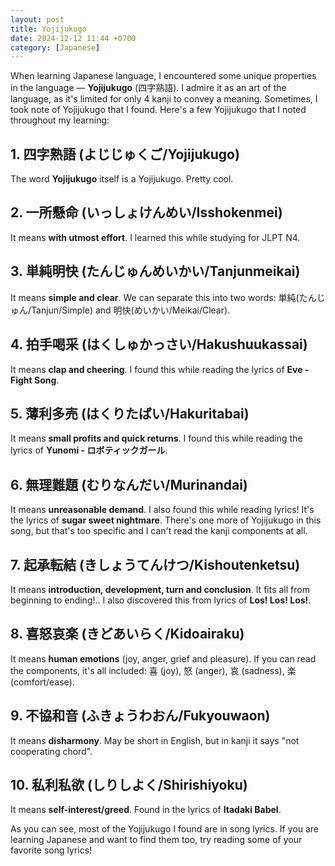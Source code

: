 ```yaml
---
layout: post
title: Yojijukugo
date: 2024-12-12 11:44 +0700
category: [Japanese]
---
```


When learning Japanese language, I encountered some unique properties in the language — **Yojijukugo** (四字熟語). I admire it as an art of the language, as it's limited for only 4 kanji to convey a meaning. Sometimes, I took note of Yojijukugo that I found. Here's a few Yojijukugo that I noted throughout my learning:

## 1. 四字熟語 (よじじゅくご/Yojijukugo)
The word **Yojijukugo** itself is a Yojijukugo. Pretty cool.

## 2. 一所懸命 (いっしょけんめい/Isshokenmei)
It means **with utmost effort**. I learned this while studying for JLPT N4.

## 3. 単純明快 (たんじゅんめいかい/Tanjunmeikai)
It means **simple and clear**. We can separate this into two words: 単純(たんじゅん/Tanjun/Simple) and 明快(めいかい/Meikai/Clear).

## 4. 拍手喝采 (はくしゅかっさい/Hakushuukassai)
It means **clap and cheering**. I found this while reading the lyrics of **Eve - Fight Song**.

## 5. 薄利多売 (はくりたばい/Hakuritabai)
It means **small profits and quick returns**. I found this while reading the lyrics of **Yunomi - ロボティックガール**.

## 6. 無理難題 (むりなんだい/Murinandai)
It means **unreasonable demand**. I also found this while reading lyrics! It's the lyrics of **sugar sweet nightmare**. There's one more of Yojijukugo in this song, but that's too specific and I can't read the kanji components at all.

## 7. 起承転結 (きしょうてんけつ/Kishoutenketsu)
It means **introduction, development, turn and conclusion**. It fits all from beginning to ending!.. I also discovered this from lyrics of **Los! Los! Los!**.

## 8. 喜怒哀楽 (きどあいらく/Kidoairaku)
It means **human emotions** (joy, anger, grief and pleasure). If you can read the components, it's all included: 喜 (joy), 怒 (anger), 哀 (sadness), 楽 (comfort/ease).

## 9. 不協和音 (ふきょうわおん/Fukyouwaon)
It means **disharmony**. May be short in English, but in kanji it says "not cooperating chord".

## 10. 私利私欲 (しりしよく/Shirishiyoku)
It means **self-interest/greed**. Found in the lyrics of **Itadaki Babel**.

As you can see, most of the Yojijukugo I found are in song lyrics. If you are learning Japanese and want to find them too, try reading some of your favorite song lyrics!
